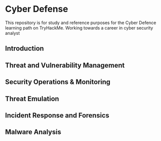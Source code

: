 # Cyber Defense

This repository is for study and reference purposes for the Cyber Defence learning path on TryHackMe. Working towards a career in cyber security analyst

## Introduction

## Threat and Vulnerability Management

## Security Operations & Monitoring

## Threat Emulation

## Incident Response and Forensics

## Malware Analysis
